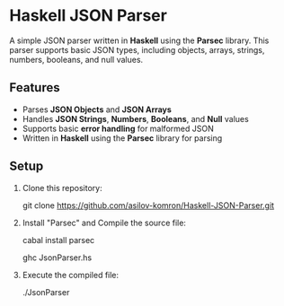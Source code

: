 # Haskell JSON Parser

A simple JSON parser written in **Haskell** using the **Parsec** library. This parser supports basic JSON types, including objects, arrays, strings, numbers, booleans, and null values.

## Features

- Parses **JSON Objects** and **JSON Arrays**
- Handles **JSON Strings**, **Numbers**, **Booleans**, and **Null** values
- Supports basic **error handling** for malformed JSON
- Written in **Haskell** using the **Parsec** library for parsing

## Setup

1. Clone this repository:
   
   git clone https://github.com/asilov-komron/Haskell-JSON-Parser.git
   
2. Install "Parsec" and Compile the source file:
   
   cabal install parsec
   
   ghc JsonParser.hs

3. Execute the compiled file:

   ./JsonParser